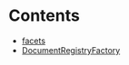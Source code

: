 

# Contents
- [facets](/src/Documents/factory/facets)
- [DocumentRegistryFactory](DocumentRegistryFactory.sol/contract.DocumentRegistryFactory.md)

